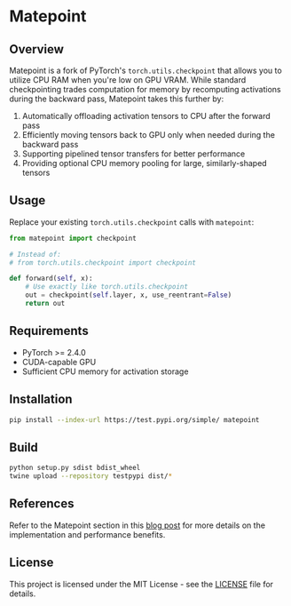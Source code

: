 # Matepoint


## Overview

Matepoint is a fork of PyTorch's `torch.utils.checkpoint` that allows you to utilize CPU RAM when you're low on GPU VRAM. While standard checkpointing trades computation for memory by recomputing activations during the backward pass, Matepoint takes this further by:

1. Automatically offloading activation tensors to CPU after the forward pass
2. Efficiently moving tensors back to GPU only when needed during the backward pass
3. Supporting pipelined tensor transfers for better performance
4. Providing optional CPU memory pooling for large, similarly-shaped tensors

## Usage

Replace your existing `torch.utils.checkpoint` calls with `matepoint`:

```python
from matepoint import checkpoint

# Instead of:
# from torch.utils.checkpoint import checkpoint

def forward(self, x):
    # Use exactly like torch.utils.checkpoint
    out = checkpoint(self.layer, x, use_reentrant=False)
    return out
```

## Requirements

- PyTorch >= 2.4.0
- CUDA-capable GPU
- Sufficient CPU memory for activation storage

## Installation

```bash
pip install --index-url https://test.pypi.org/simple/ matepoint
```

## Build
```bash
python setup.py sdist bdist_wheel
twine upload --repository testpypi dist/*
```

## References
Refer to the Matepoint section in this [blog post](https://windbornesystems.com/blog/weathermesh-2-technical-blog) for more details on the implementation and performance benefits.

## License

This project is licensed under the MIT License - see the [LICENSE](LICENSE) file for details.
